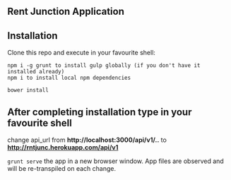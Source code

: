 Rent Junction Application
-------------

Installation
-------------
Clone this repo and execute in your favourite shell:

```
npm i -g grunt to install gulp globally (if you don't have it installed already)
npm i to install local npm dependencies

bower install
```

After completing installation type in your favourite shell
-------------

change api_url from **http://localhost:3000/api/v1/..** to **http://rntjunc.herokuapp.com/api/v1**

```grunt serve``` the app in a new browser window. App files are observed and will be re-transpiled on each change.
